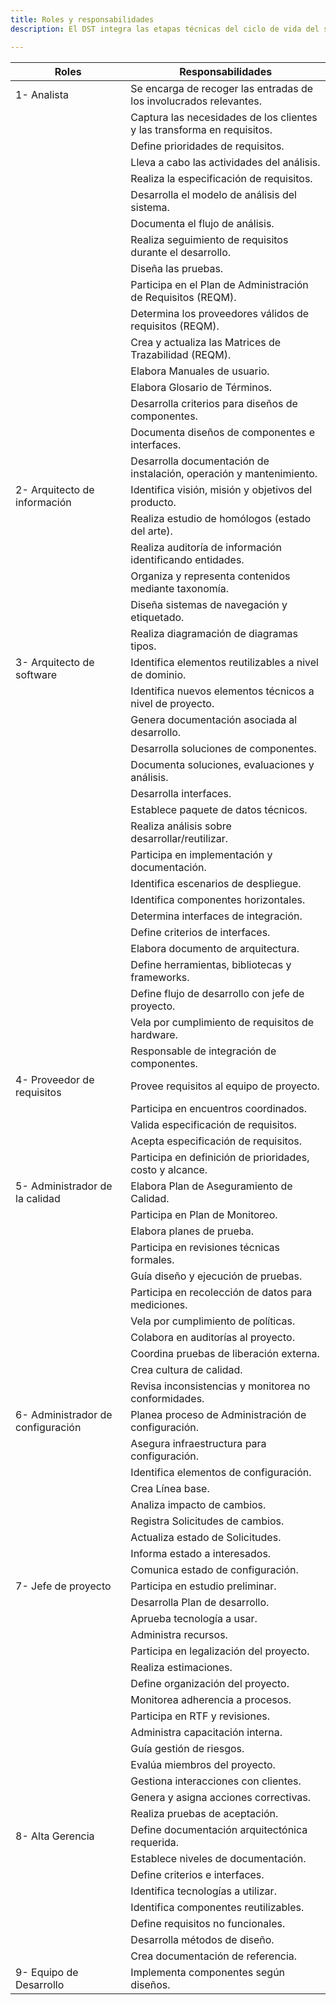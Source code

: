 ```yaml
---
title: Roles y responsabilidades
description: El DST integra las etapas técnicas del ciclo de vida del software, desde el diseño hasta la entrega, promoviendo la reutilización sistemática y la alineación con los modelos de negocio de la organización.

---
```

| Roles | Responsabilidades |
|-------|------------------|
|1- Analista | Se encarga de recoger las entradas de los involucrados relevantes. |
|  | Captura las necesidades de los clientes y las transforma en requisitos. |
|  | Define prioridades de requisitos. |
|  | Lleva a cabo las actividades del análisis. |
|  | Realiza la especificación de requisitos. |
|  | Desarrolla el modelo de análisis del sistema. |
|  | Documenta el flujo de análisis. |
|  | Realiza seguimiento de requisitos durante el desarrollo. |
|  | Diseña las pruebas. |
|  | Participa en el Plan de Administración de Requisitos (REQM). |
|  | Determina los proveedores válidos de requisitos (REQM). |
|  | Crea y actualiza las Matrices de Trazabilidad (REQM). |
|  | Elabora Manuales de usuario. |
|  | Elabora Glosario de Términos. |
|  | Desarrolla criterios para diseños de componentes. |
|  | Documenta diseños de componentes e interfaces. |
|  | Desarrolla documentación de instalación, operación y mantenimiento. |
|2- Arquitecto de información | Identifica visión, misión y objetivos del producto. |
|  | Realiza estudio de homólogos (estado del arte). |
|  | Realiza auditoría de información identificando entidades. |
|  | Organiza y representa contenidos mediante taxonomía. |
|  | Diseña sistemas de navegación y etiquetado. |
|  | Realiza diagramación de diagramas tipos. |
|3- Arquitecto de software | Identifica elementos reutilizables a nivel de dominio. |
|  | Identifica nuevos elementos técnicos a nivel de proyecto. |
|  | Genera documentación asociada al desarrollo. |
|  | Desarrolla soluciones de componentes. |
|  | Documenta soluciones, evaluaciones y análisis. |
|  | Desarrolla interfaces. |
|  | Establece paquete de datos técnicos. |
|  | Realiza análisis sobre desarrollar/reutilizar. |
|  | Participa en implementación y documentación. |
|  | Identifica escenarios de despliegue. |
|  | Identifica componentes horizontales. |
|  | Determina interfaces de integración. |
|  | Define criterios de interfaces. |
|  | Elabora documento de arquitectura. |
|  | Define herramientas, bibliotecas y frameworks. |
|  | Define flujo de desarrollo con jefe de proyecto. |
|  | Vela por cumplimiento de requisitos de hardware. |
|  | Responsable de integración de componentes. |
|4- Proveedor de requisitos | Provee requisitos al equipo de proyecto. |
|  | Participa en encuentros coordinados. |
|  | Valida especificación de requisitos. |
|  | Acepta especificación de requisitos. |
|  | Participa en definición de prioridades, costo y alcance. |
|5- Administrador de la calidad | Elabora Plan de Aseguramiento de Calidad. |
|  | Participa en Plan de Monitoreo. |
|  | Elabora planes de prueba. |
|  | Participa en revisiones técnicas formales. |
|  | Guía diseño y ejecución de pruebas. |
|  | Participa en recolección de datos para mediciones. |
|  | Vela por cumplimiento de políticas. |
|  | Colabora en auditorías al proyecto. |
|  | Coordina pruebas de liberación externa. |
|  | Crea cultura de calidad. |
|  | Revisa inconsistencias y monitorea no conformidades. |
|6- Administrador de configuración | Planea proceso de Administración de configuración. |
|  | Asegura infraestructura para configuración. |
|  | Identifica elementos de configuración. |
|  | Crea Línea base. |
|  | Analiza impacto de cambios. |
|  | Registra Solicitudes de cambios. |
|  | Actualiza estado de Solicitudes. |
|  | Informa estado a interesados. |
|  | Comunica estado de configuración. |
|7- Jefe de proyecto | Participa en estudio preliminar. |
|  | Desarrolla Plan de desarrollo. |
|  | Aprueba tecnología a usar. |
|  | Administra recursos. |
|  | Participa en legalización del proyecto. |
|  | Realiza estimaciones. |
|  | Define organización del proyecto. |
|  | Monitorea adherencia a procesos. |
|  | Participa en RTF y revisiones. |
|  | Administra capacitación interna. |
|  | Guía gestión de riesgos. |
|  | Evalúa miembros del proyecto. |
|  | Gestiona interacciones con clientes. |
|  | Genera y asigna acciones correctivas. |
|  | Realiza pruebas de aceptación. |
|8- Alta Gerencia | Define documentación arquitectónica requerida. |
|  | Establece niveles de documentación. |
|  | Define criterios e interfaces. |
|  | Identifica tecnologías a utilizar. |
|  | Identifica componentes reutilizables. |
|  | Define requisitos no funcionales. |
|  | Desarrolla métodos de diseño. |
|  | Crea documentación de referencia. |
|9- Equipo de Desarrollo | Implementa componentes según diseños. |

